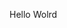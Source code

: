 Hello Wolrd

































































































































































































































































































































































































































































































































































































































































































































































































































































































































































































































































































































































































































































































































































































































































































































































































































































































































































































































































































































































































































































































































































